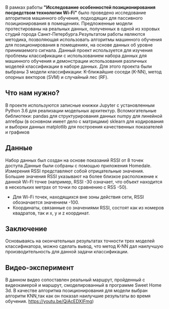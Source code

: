 В рамках работы  __"Исследование особенностей позиционирования посредством технологии Wi-Fi"__  было проведено исследование алгоритмов машинного обучения, подходящих для пассивного позиционирования в помещениях. Предложенные модели протестированы на реальных данных, полученных в одной из хоровых студий города Санкт-Петербурга.Результатом работы являются методика, позволяющая использовать алгоритмы машинного обучения для позиционирования в помещениях, на основе данных об уровне принимаемого сигнала. Данный проект используется для изучения проблемы классификации с использованием набора данных для машинного обучения и демонстрации использования различных моделей классификации в наборе данных.
Для этого проекта были выбраны 3 модели классификации: K-ближайшие соседи (K-NN), метод опорных векторов (SVM) и случайный лес (RF).  
 
 Что нам нужно?
-----------
В проекте используются записные книжки Jupyter с установленным Python 3.6 для реализации модельных архитектур.
Вспомогательные библиотеки:
pandas для структурирования данных
numpy для линейной алгебры (в основном имеет дело с матрицами)
sklearn для кодирования и выборки данных
matplotlib для построения качественных показателей и графиков

 Данные 
-----------
Набор данных был создан на основе показаний RSSI от 8 точек доступа.Данные были собраны с помощью приложения Homedale. Измерения RSSI представляют собой отрицательные значения. 
Большие значения RSSI указывают на более близкое расположение к данной Wi-FI точке (например, RSSI -30 означает, что объект находится в нескольких метрах от точки по сравнению с RSS -50).
- Для Wi-Fi точек, находящихся вне зоны действия сети, RSSI обозначается значением -100.
- Координаты, связанные со значениями RSSI, состоят как из номеров квадратов, так и x, y и z координат.

Заключение
-----------

Основываясь на окончательных результатах точности трех моделей классификатора, можно сделать вывод, что метод K-NN дал наилучшую производительность для данной задачи классификации.

Видео-эксперимент 
-----------
В данном видео сопоставлен реальный маршрут, пройденный с видеокамерой и маршрут, смоделированный в программе Sweet Home 3d. В качестве алгоритма позиционирования для модели выбран алгоритм KNN,так как он показал наилучшие результаты во время обучения.
https://youtu.be/QiAcEDXIFmg)
